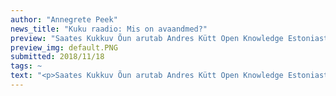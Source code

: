 ```yaml
---
author: "Annegrete Peek"
news_title: "Kuku raadio: Mis on avaandmed?"
preview: "Saates Kukkuv Õun arutab Andres Kütt Open Knowledge Estoniast avaandmete olemusest."
preview_img: default.PNG
submitted: 2018/11/18
tags: ~
text: "<p>Saates Kukkuv Õun arutab Andres Kütt Open Knowledge Estoniast avaandmete olemusest.</p><p><a href=\"http://podcast.kuku.postimees.ee/podcast/kukkuv-oun-2018-11-18/\" target=\"_blank\">Kuula siit.</a></p>"
---
```


